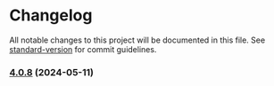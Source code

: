 # Changelog

All notable changes to this project will be documented in this file. See [standard-version](https://github.com/conventional-changelog/standard-version) for commit guidelines.

### [4.0.8](https://github.com/LabEG/code-style/compare/v4.0.7...v4.0.8) (2024-05-11)
